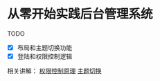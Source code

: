 # 从零开始实践后台管理系统

TODO
- [x] 布局和主题切换功能
- [x] 登陆和权限控制逻辑   

相关讲解：
[权限控制原理](https://juejin.cn/post/7205882710333931577) 
[主题切换](https://juejin.cn/post/7209147630973861947)